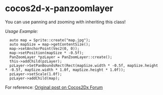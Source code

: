 cocos2d-x-panzoomlayer
======================

You can use panning and zooming with inheriting this class!


*Usage Example:*

```
  auto map = Sprite::create("map.jpg");
  auto mapSize = map->getContentSize();
  map->setAnchorPoint(Vec2(0, 0));
  map->setPosition(mapSize * -0.5f);
  PanZoomLayer *pzLayer = PanZoomLayer::create();
  this->addChild(pzLayer);
  pzLayer->SetPanBoundsRect(Rect(mapSize.width * -0.5f, mapSize.height * -0.5f, mapSize.width * 1.0f, mapSize.height * 1.0f));
  pzLayer->setScale(1.0f);
  pzLayer->addChild(map);
```

For reference: [Original post on Cocos2Dx Forum](http://www.cocos2d-x.org/forums/6/topics/5430)
